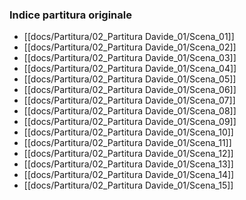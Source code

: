 ### Indice partitura originale

- [[docs/Partitura/02_Partitura Davide_01/Scena_01]]
- [[docs/Partitura/02_Partitura Davide_01/Scena_02]]
- [[docs/Partitura/02_Partitura Davide_01/Scena_03]]
- [[docs/Partitura/02_Partitura Davide_01/Scena_04]]
- [[docs/Partitura/02_Partitura Davide_01/Scena_05]]
- [[docs/Partitura/02_Partitura Davide_01/Scena_06]]
- [[docs/Partitura/02_Partitura Davide_01/Scena_07]]
- [[docs/Partitura/02_Partitura Davide_01/Scena_08]]
- [[docs/Partitura/02_Partitura Davide_01/Scena_09]]
- [[docs/Partitura/02_Partitura Davide_01/Scena_10]]
- [[docs/Partitura/02_Partitura Davide_01/Scena_11]]
- [[docs/Partitura/02_Partitura Davide_01/Scena_12]]
- [[docs/Partitura/02_Partitura Davide_01/Scena_13]]
- [[docs/Partitura/02_Partitura Davide_01/Scena_14]]
- [[docs/Partitura/02_Partitura Davide_01/Scena_15]]